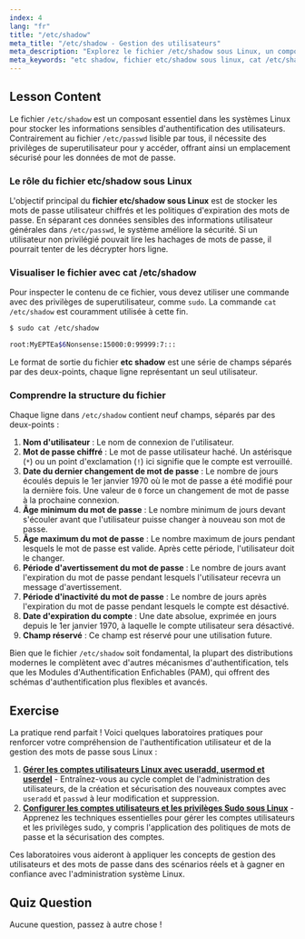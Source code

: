 ```yaml
---
index: 4
lang: "fr"
title: "/etc/shadow"
meta_title: "/etc/shadow - Gestion des utilisateurs"
meta_description: "Explorez le fichier /etc/shadow sous Linux, un composant essentiel de l'authentification des utilisateurs. Apprenez à le visualiser avec 'cat /etc/shadow' et comprenez la structure du fichier etc shadow, qui stocke les mots de passe chiffrés et les informations de politique."
meta_keywords: "etc shadow, fichier etc/shadow sous linux, cat /etc/shadow, etc shadow sous linux, /etc/shadow, authentification utilisateur, sécurité des mots de passe, administration système Linux"
---
```


## Lesson Content

Le fichier `/etc/shadow` est un composant essentiel dans les systèmes Linux pour stocker les informations sensibles d'authentification des utilisateurs. Contrairement au fichier `/etc/passwd` lisible par tous, il nécessite des privilèges de superutilisateur pour y accéder, offrant ainsi un emplacement sécurisé pour les données de mot de passe.

### Le rôle du fichier etc/shadow sous Linux

L'objectif principal du **fichier etc/shadow sous Linux** est de stocker les mots de passe utilisateur chiffrés et les politiques d'expiration des mots de passe. En séparant ces données sensibles des informations utilisateur générales dans `/etc/passwd`, le système améliore la sécurité. Si un utilisateur non privilégié pouvait lire les hachages de mots de passe, il pourrait tenter de les décrypter hors ligne.

### Visualiser le fichier avec cat /etc/shadow

Pour inspecter le contenu de ce fichier, vous devez utiliser une commande avec des privilèges de superutilisateur, comme `sudo`. La commande `cat /etc/shadow` est couramment utilisée à cette fin.

```bash
$ sudo cat /etc/shadow

root:MyEPTEa$6Nonsense:15000:0:99999:7:::
```

Le format de sortie du fichier **etc shadow** est une série de champs séparés par des deux-points, chaque ligne représentant un seul utilisateur.

### Comprendre la structure du fichier

Chaque ligne dans `/etc/shadow` contient neuf champs, séparés par des deux-points :

1. **Nom d'utilisateur** : Le nom de connexion de l'utilisateur.
2. **Mot de passe chiffré** : Le mot de passe utilisateur haché. Un astérisque (`*`) ou un point d'exclamation (`!`) ici signifie que le compte est verrouillé.
3. **Date du dernier changement de mot de passe** : Le nombre de jours écoulés depuis le 1er janvier 1970 où le mot de passe a été modifié pour la dernière fois. Une valeur de `0` force un changement de mot de passe à la prochaine connexion.
4. **Âge minimum du mot de passe** : Le nombre minimum de jours devant s'écouler avant que l'utilisateur puisse changer à nouveau son mot de passe.
5. **Âge maximum du mot de passe** : Le nombre maximum de jours pendant lesquels le mot de passe est valide. Après cette période, l'utilisateur doit le changer.
6. **Période d'avertissement du mot de passe** : Le nombre de jours avant l'expiration du mot de passe pendant lesquels l'utilisateur recevra un message d'avertissement.
7. **Période d'inactivité du mot de passe** : Le nombre de jours après l'expiration du mot de passe pendant lesquels le compte est désactivé.
8. **Date d'expiration du compte** : Une date absolue, exprimée en jours depuis le 1er janvier 1970, à laquelle le compte utilisateur sera désactivé.
9. **Champ réservé** : Ce champ est réservé pour une utilisation future.

Bien que le fichier `/etc/shadow` soit fondamental, la plupart des distributions modernes le complètent avec d'autres mécanismes d'authentification, tels que les Modules d'Authentification Enfichables (PAM), qui offrent des schémas d'authentification plus flexibles et avancés.

## Exercise

La pratique rend parfait ! Voici quelques laboratoires pratiques pour renforcer votre compréhension de l'authentification utilisateur et de la gestion des mots de passe sous Linux :

1. **[Gérer les comptes utilisateurs Linux avec useradd, usermod et userdel](https://labex.io/fr/labs/comptia-manage-linux-user-accounts-with-useradd-usermod-and-userdel-590837)** - Entraînez-vous au cycle complet de l'administration des utilisateurs, de la création et sécurisation des nouveaux comptes avec `useradd` et `passwd` à leur modification et suppression.
2. **[Configurer les comptes utilisateurs et les privilèges Sudo sous Linux](https://labex.io/fr/labs/comptia-configure-user-accounts-and-sudo-privileges-in-linux-590856)** - Apprenez les techniques essentielles pour gérer les comptes utilisateurs et les privilèges sudo, y compris l'application des politiques de mots de passe et la sécurisation des comptes.

Ces laboratoires vous aideront à appliquer les concepts de gestion des utilisateurs et des mots de passe dans des scénarios réels et à gagner en confiance avec l'administration système Linux.

## Quiz Question

Aucune question, passez à autre chose !
